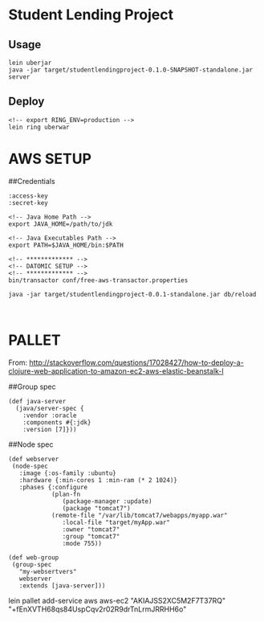 # Student Lending Project

## Usage

```
lein uberjar
java -jar target/studentlendingproject-0.1.0-SNAPSHOT-standalone.jar server
```


## Deploy
```
<!-- export RING_ENV=production -->
lein ring uberwar
```



# AWS SETUP

##Credentials
```
:access-key 
:secret-key

```


```
<!-- Java Home Path -->
export JAVA_HOME=/path/to/jdk

<!-- Java Executables Path -->
export PATH=$JAVA_HOME/bin:$PATH

<!-- ************* -->
<!-- DATOMIC SETUP -->
<!-- ************* -->
bin/transactor conf/free-aws-transactor.properties

java -jar target/studentlendingproject-0.0.1-standalone.jar db/reload



```

# PALLET

From: http://stackoverflow.com/questions/17028427/how-to-deploy-a-clojure-web-application-to-amazon-ec2-aws-elastic-beanstalk-l

##Group spec
```
(def java-server 
  (java/server-spec {
    :vendor :oracle 
    :components #{:jdk} 
    :version [7]}))
```

##Node spec
```
(def webserver
 (node-spec
   :image {:os-family :ubuntu} 
   :hardware {:min-cores 1 :min-ram (* 2 1024)}
   :phases {:configure
            (plan-fn
               (package-manager :update)
               (package "tomcat7")
            (remote-file "/var/lib/tomcat7/webapps/myapp.war"
               :local-file "target/myApp.war"
               :owner "tomcat7"
               :group "tomcat7"
               :mode 755))

(def web-group
 (group-spec
   "my-websertvers"
   webserver
   :extends [java-server]))
```



lein pallet add-service aws aws-ec2 "AKIAJSS2XC5M2F7T37RQ" "+fEnXVTH68qs84UspCqv2r02R9drTnLrmJRRHH6o"